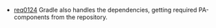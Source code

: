 * [req0124](https://github.com/PolitAktiv/politaktiv-requirements/tree/master/en/requirements/req0124.md) Gradle also handles the dependencies, getting required PA-components from the repository.